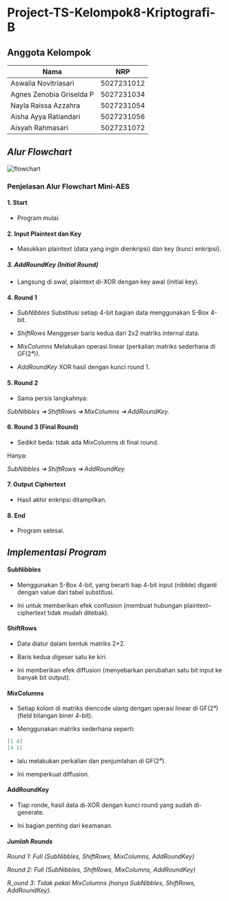 # Project-TS-Kelompok8-Kriptografi-B

## Anggota Kelompok
| Nama  | NRP  |
|----------|----------|
| Aswalia Novitriasari  | 5027231012 |
| Agnes Zenobia Griselda P  | 5027231034 |
| Nayla Raissa Azzahra  | 5027231054 |
| Aisha Ayya Ratiandari  | 5027231056 |
| Aisyah Rahmasari | 5027231072 |

## _Alur Flowchart_
![flowchart](https://github.com/user-attachments/assets/1c8e34bb-5d7f-45bd-b377-1713ae96501b)

### Penjelasan Alur Flowchart Mini-AES
#### 1. Start

- Program mulai.

#### 2. Input Plaintext dan Key

- Masukkan plaintext (data yang ingin dienkripsi) dan key (kunci enkripsi).

##### 3. AddRoundKey (Initial Round)

- Langsung di awal, plaintext di-XOR dengan key awal (initial key).

#### 4. Round 1

- *SubNibbles*
Substitusi setiap 4-bit bagian data menggunakan S-Box 4-bit.

- *ShiftRows*
Menggeser baris kedua dari 2x2 matriks internal data.

- *MixColumns*
Melakukan operasi linear (perkalian matriks sederhana di GF(2⁴)).

- *AddRoundKey*
XOR hasil dengan kunci round 1.

#### 5. Round 2

- Sama persis langkahnya:

*SubNibbles ➔ ShiftRows ➔ MixColumns ➔ AddRoundKey.*

#### 6. Round 3 (Final Round)

- Sedikit beda: tidak ada MixColumns di final round.

Hanya:

*SubNibbles ➔ ShiftRows ➔ AddRoundKey.*

#### 7. Output Ciphertext

- Hasil akhir enkripsi ditampilkan.

#### 8. End

- Program selesai.

## _Implementasi Program_

#### SubNibbles

- Menggunakan S-Box 4-bit, yang berarti tiap 4-bit input (nibble) diganti dengan value dari tabel substitusi.

- Ini untuk memberikan efek confusion (membuat hubungan plaintext–ciphertext tidak mudah ditebak).

#### ShiftRows

- Data diatur dalam bentuk matriks 2×2.

- Baris kedua digeser satu ke kiri.

- Ini memberikan efek diffusion (menyebarkan perubahan satu bit input ke banyak bit output).

#### MixColumns

- Setiap kolom di matriks diencode ulang dengan operasi linear di GF(2⁴) (field bilangan biner 4-bit).

- Menggunakan matriks sederhana seperti:

```c
[1 4]
[4 1]
```
- lalu melakukan perkalian dan penjumlahan di GF(2⁴).

- Ini memperkuat diffusion.

#### AddRoundKey

- Tiap ronde, hasil data di-XOR dengan kunci round yang sudah di-generate.

- Ini bagian penting dari keamanan.

#### *Jumlah Rounds*

_Round 1: Full (SubNibbles, ShiftRows, MixColumns, AddRoundKey)_

_Round 2: Full (SubNibbles, ShiftRows, MixColumns, AddRoundKey)_

_R_ound 3: Tidak pakai MixColumns (hanya SubNibbles, ShiftRows, AddRoundKey)._
